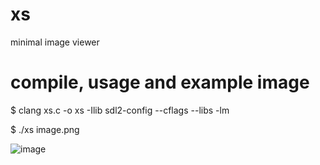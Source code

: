 # xs
minimal image viewer

# compile, usage and example image
$ clang xs.c -o xs -Ilib sdl2-config --cflags --libs -lm

$ ./xs image.png

![image](https://github.com/user-attachments/assets/681a280d-4bbc-4319-9379-166e75434879)
